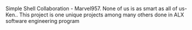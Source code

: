 Simple Shell Collaboration - Marvel957. None of us is as smart as all of us- Ken..
This project is one unique projects among many others done in ALX software engineering program
